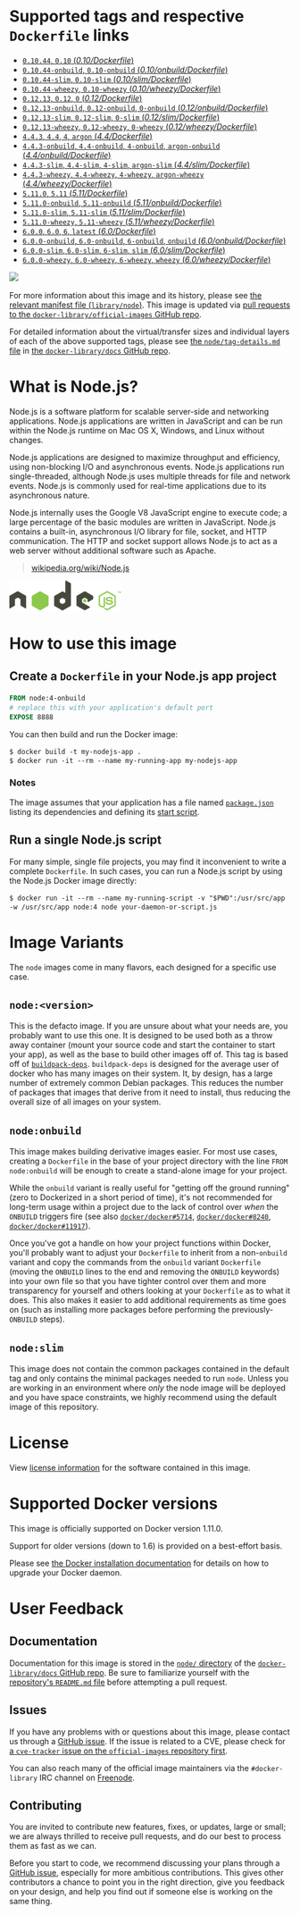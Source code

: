 # Supported tags and respective `Dockerfile` links

-	[`0.10.44`, `0.10` (*0.10/Dockerfile*)](https://github.com/nodejs/docker-node/blob/b3367b8845a0a059af00d75d401ecf83d8e57d57/0.10/Dockerfile)
-	[`0.10.44-onbuild`, `0.10-onbuild` (*0.10/onbuild/Dockerfile*)](https://github.com/nodejs/docker-node/blob/f8deeccd5355c2c275b856ab1d3eb9b85caa7d4c/0.10/onbuild/Dockerfile)
-	[`0.10.44-slim`, `0.10-slim` (*0.10/slim/Dockerfile*)](https://github.com/nodejs/docker-node/blob/b3367b8845a0a059af00d75d401ecf83d8e57d57/0.10/slim/Dockerfile)
-	[`0.10.44-wheezy`, `0.10-wheezy` (*0.10/wheezy/Dockerfile*)](https://github.com/nodejs/docker-node/blob/b3367b8845a0a059af00d75d401ecf83d8e57d57/0.10/wheezy/Dockerfile)
-	[`0.12.13`, `0.12`, `0` (*0.12/Dockerfile*)](https://github.com/nodejs/docker-node/blob/b3367b8845a0a059af00d75d401ecf83d8e57d57/0.12/Dockerfile)
-	[`0.12.13-onbuild`, `0.12-onbuild`, `0-onbuild` (*0.12/onbuild/Dockerfile*)](https://github.com/nodejs/docker-node/blob/c02fde07144b8dffb00b4897a1923cf1b685b7a7/0.12/onbuild/Dockerfile)
-	[`0.12.13-slim`, `0.12-slim`, `0-slim` (*0.12/slim/Dockerfile*)](https://github.com/nodejs/docker-node/blob/b3367b8845a0a059af00d75d401ecf83d8e57d57/0.12/slim/Dockerfile)
-	[`0.12.13-wheezy`, `0.12-wheezy`, `0-wheezy` (*0.12/wheezy/Dockerfile*)](https://github.com/nodejs/docker-node/blob/b3367b8845a0a059af00d75d401ecf83d8e57d57/0.12/wheezy/Dockerfile)
-	[`4.4.3`, `4.4`, `4`, `argon` (*4.4/Dockerfile*)](https://github.com/nodejs/docker-node/blob/b3367b8845a0a059af00d75d401ecf83d8e57d57/4.4/Dockerfile)
-	[`4.4.3-onbuild`, `4.4-onbuild`, `4-onbuild`, `argon-onbuild` (*4.4/onbuild/Dockerfile*)](https://github.com/nodejs/docker-node/blob/41b505ae714328f28a3457df9098d1e8db88a81a/4.4/onbuild/Dockerfile)
-	[`4.4.3-slim`, `4.4-slim`, `4-slim`, `argon-slim` (*4.4/slim/Dockerfile*)](https://github.com/nodejs/docker-node/blob/b3367b8845a0a059af00d75d401ecf83d8e57d57/4.4/slim/Dockerfile)
-	[`4.4.3-wheezy`, `4.4-wheezy`, `4-wheezy`, `argon-wheezy` (*4.4/wheezy/Dockerfile*)](https://github.com/nodejs/docker-node/blob/b3367b8845a0a059af00d75d401ecf83d8e57d57/4.4/wheezy/Dockerfile)
-	[`5.11.0`, `5.11` (*5.11/Dockerfile*)](https://github.com/nodejs/docker-node/blob/b3367b8845a0a059af00d75d401ecf83d8e57d57/5.11/Dockerfile)
-	[`5.11.0-onbuild`, `5.11-onbuild` (*5.11/onbuild/Dockerfile*)](https://github.com/nodejs/docker-node/blob/5e6d1e950a50f59c74ba7e53357d97e2ff5449d5/5.11/onbuild/Dockerfile)
-	[`5.11.0-slim`, `5.11-slim` (*5.11/slim/Dockerfile*)](https://github.com/nodejs/docker-node/blob/b3367b8845a0a059af00d75d401ecf83d8e57d57/5.11/slim/Dockerfile)
-	[`5.11.0-wheezy`, `5.11-wheezy` (*5.11/wheezy/Dockerfile*)](https://github.com/nodejs/docker-node/blob/b3367b8845a0a059af00d75d401ecf83d8e57d57/5.11/wheezy/Dockerfile)
-	[`6.0.0`, `6.0`, `6`, `latest` (*6.0/Dockerfile*)](https://github.com/nodejs/docker-node/blob/5367524ce658e9a9d4ba6191801e86d6e942a16a/6.0/Dockerfile)
-	[`6.0.0-onbuild`, `6.0-onbuild`, `6-onbuild`, `onbuild` (*6.0/onbuild/Dockerfile*)](https://github.com/nodejs/docker-node/blob/5367524ce658e9a9d4ba6191801e86d6e942a16a/6.0/onbuild/Dockerfile)
-	[`6.0.0-slim`, `6.0-slim`, `6-slim`, `slim` (*6.0/slim/Dockerfile*)](https://github.com/nodejs/docker-node/blob/5367524ce658e9a9d4ba6191801e86d6e942a16a/6.0/slim/Dockerfile)
-	[`6.0.0-wheezy`, `6.0-wheezy`, `6-wheezy`, `wheezy` (*6.0/wheezy/Dockerfile*)](https://github.com/nodejs/docker-node/blob/5367524ce658e9a9d4ba6191801e86d6e942a16a/6.0/wheezy/Dockerfile)

[![](https://badge.imagelayers.io/node:latest.svg)](https://imagelayers.io/?images=node:0.10.44,node:0.10.44-onbuild,node:0.10.44-slim,node:0.10.44-wheezy,node:0.12.13,node:0.12.13-onbuild,node:0.12.13-slim,node:0.12.13-wheezy,node:4.4.3,node:4.4.3-onbuild,node:4.4.3-slim,node:4.4.3-wheezy,node:5.11.0,node:5.11.0-onbuild,node:5.11.0-slim,node:5.11.0-wheezy,node:6.0.0,node:6.0.0-onbuild,node:6.0.0-slim,node:6.0.0-wheezy)

For more information about this image and its history, please see [the relevant manifest file (`library/node`)](https://github.com/docker-library/official-images/blob/master/library/node). This image is updated via [pull requests to the `docker-library/official-images` GitHub repo](https://github.com/docker-library/official-images/pulls?q=label%3Alibrary%2Fnode).

For detailed information about the virtual/transfer sizes and individual layers of each of the above supported tags, please see [the `node/tag-details.md` file](https://github.com/docker-library/docs/blob/master/node/tag-details.md) in [the `docker-library/docs` GitHub repo](https://github.com/docker-library/docs).

# What is Node.js?

Node.js is a software platform for scalable server-side and networking applications. Node.js applications are written in JavaScript and can be run within the Node.js runtime on Mac OS X, Windows, and Linux without changes.

Node.js applications are designed to maximize throughput and efficiency, using non-blocking I/O and asynchronous events. Node.js applications run single-threaded, although Node.js uses multiple threads for file and network events. Node.js is commonly used for real-time applications due to its asynchronous nature.

Node.js internally uses the Google V8 JavaScript engine to execute code; a large percentage of the basic modules are written in JavaScript. Node.js contains a built-in, asynchronous I/O library for file, socket, and HTTP communication. The HTTP and socket support allows Node.js to act as a web server without additional software such as Apache.

> [wikipedia.org/wiki/Node.js](https://en.wikipedia.org/wiki/Node.js)

![logo](https://raw.githubusercontent.com/docker-library/docs/01c12653951b2fe592c1f93a13b4e289ada0e3a1/node/logo.png)

# How to use this image

## Create a `Dockerfile` in your Node.js app project

```dockerfile
FROM node:4-onbuild
# replace this with your application's default port
EXPOSE 8888
```

You can then build and run the Docker image:

```console
$ docker build -t my-nodejs-app .
$ docker run -it --rm --name my-running-app my-nodejs-app
```

### Notes

The image assumes that your application has a file named [`package.json`](https://docs.npmjs.com/files/package.json) listing its dependencies and defining its [start script](https://docs.npmjs.com/misc/scripts#default-values).

## Run a single Node.js script

For many simple, single file projects, you may find it inconvenient to write a complete `Dockerfile`. In such cases, you can run a Node.js script by using the Node.js Docker image directly:

```console
$ docker run -it --rm --name my-running-script -v "$PWD":/usr/src/app -w /usr/src/app node:4 node your-daemon-or-script.js
```

# Image Variants

The `node` images come in many flavors, each designed for a specific use case.

## `node:<version>`

This is the defacto image. If you are unsure about what your needs are, you probably want to use this one. It is designed to be used both as a throw away container (mount your source code and start the container to start your app), as well as the base to build other images off of. This tag is based off of [`buildpack-deps`](https://registry.hub.docker.com/_/buildpack-deps/). `buildpack-deps` is designed for the average user of docker who has many images on their system. It, by design, has a large number of extremely common Debian packages. This reduces the number of packages that images that derive from it need to install, thus reducing the overall size of all images on your system.

## `node:onbuild`

This image makes building derivative images easier. For most use cases, creating a `Dockerfile` in the base of your project directory with the line `FROM node:onbuild` will be enough to create a stand-alone image for your project.

While the `onbuild` variant is really useful for "getting off the ground running" (zero to Dockerized in a short period of time), it's not recommended for long-term usage within a project due to the lack of control over *when* the `ONBUILD` triggers fire (see also [`docker/docker#5714`](https://github.com/docker/docker/issues/5714), [`docker/docker#8240`](https://github.com/docker/docker/issues/8240), [`docker/docker#11917`](https://github.com/docker/docker/issues/11917)).

Once you've got a handle on how your project functions within Docker, you'll probably want to adjust your `Dockerfile` to inherit from a non-`onbuild` variant and copy the commands from the `onbuild` variant `Dockerfile` (moving the `ONBUILD` lines to the end and removing the `ONBUILD` keywords) into your own file so that you have tighter control over them and more transparency for yourself and others looking at your `Dockerfile` as to what it does. This also makes it easier to add additional requirements as time goes on (such as installing more packages before performing the previously-`ONBUILD` steps).

## `node:slim`

This image does not contain the common packages contained in the default tag and only contains the minimal packages needed to run `node`. Unless you are working in an environment where *only* the node image will be deployed and you have space constraints, we highly recommend using the default image of this repository.

# License

View [license information](https://github.com/joyent/node/blob/master/LICENSE) for the software contained in this image.

# Supported Docker versions

This image is officially supported on Docker version 1.11.0.

Support for older versions (down to 1.6) is provided on a best-effort basis.

Please see [the Docker installation documentation](https://docs.docker.com/installation/) for details on how to upgrade your Docker daemon.

# User Feedback

## Documentation

Documentation for this image is stored in the [`node/` directory](https://github.com/docker-library/docs/tree/master/node) of the [`docker-library/docs` GitHub repo](https://github.com/docker-library/docs). Be sure to familiarize yourself with the [repository's `README.md` file](https://github.com/docker-library/docs/blob/master/README.md) before attempting a pull request.

## Issues

If you have any problems with or questions about this image, please contact us through a [GitHub issue](https://github.com/nodejs/docker-node/issues). If the issue is related to a CVE, please check for [a `cve-tracker` issue on the `official-images` repository first](https://github.com/docker-library/official-images/issues?q=label%3Acve-tracker).

You can also reach many of the official image maintainers via the `#docker-library` IRC channel on [Freenode](https://freenode.net).

## Contributing

You are invited to contribute new features, fixes, or updates, large or small; we are always thrilled to receive pull requests, and do our best to process them as fast as we can.

Before you start to code, we recommend discussing your plans through a [GitHub issue](https://github.com/nodejs/docker-node/issues), especially for more ambitious contributions. This gives other contributors a chance to point you in the right direction, give you feedback on your design, and help you find out if someone else is working on the same thing.
